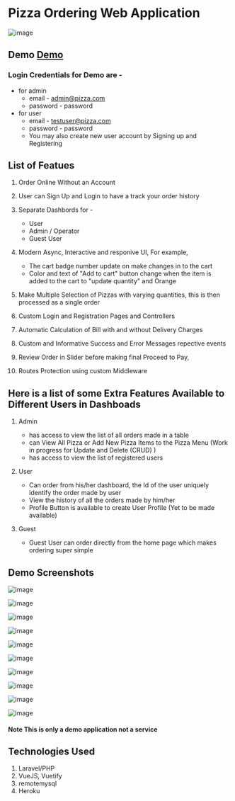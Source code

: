 # Pizza Ordering Web Application

![image](https://s3.amazonaws.com/poly-screenshots.angel.co/Project/55/1172484/fc9d84ec787a5a28f3dccd8773088ced-original.png)

## Demo [Demo](https://pizzalove.herokuapp.com)
### Login Credentials for Demo are - 
- for admin
    - email - admin@pizza.com
    - password - password
- for user
    - email - testuser@pizza.com
    - password - password
    - You may  also create new user account by Signing up and Registering
      
## List of Featues
1. Order Online Without an Account
2. User can Sign Up and Login to have a track your order history
3. Separate Dashbords for -
    * User 
    * Admin / Operator 
    * Guest User
  
4. Modern Async, Interactive and responive UI, For example, 
    - The cart badge number update on make changes in to the cart 
    - Color and text of "Add to cart" button change when the item is added to the cart to "update quantity" and Orange
5. Make Multiple Selection of Pizzas with varying quantities, this is then processed as a single order
6. Custom Login and Registration Pages and Controllers
7. Automatic Calculation of Bill with and without Delivery Charges
8. Custom and Informative Success and Error Messages repective events
9. Review Order in Slider before making final Proceed to Pay, 
10. Routes Protection using custom Middleware

## Here is a list of some Extra Features Available to Different Users in Dashboads

1.  Admin
    - has access to view the list of all orders made in a table
    - can View All Pizza or Add New Pizza Items to the Pizza Menu (Work in progress for Update and Delete (CRUD) )
    - has access to view the list of registered users

2.  User
    - Can order from his/her dashboard, the Id of the user uniquely identify the order made by user
    - View the history of all the orders made by him/her
    - Profile Button is available to create User Profile (Yet to be made available)
3. Guest
    - Guest User can order directly from the home page which makes ordering super simple

## Demo Screenshots

![image](https://s3.amazonaws.com/poly-screenshots.angel.co/Project/55/1172484/83a6e34418615ebb1eea16d32ebee61f-original.png)

![image](https://s3.amazonaws.com/poly-screenshots.angel.co/Project/55/1172484/429b69da912c00fa48b8e1a40059e6ab-original.png)


![image](https://s3.amazonaws.com/poly-screenshots.angel.co/Project/55/1172484/8e9b306304c7d781cc641c2059675f18-original.png)


![image](https://s3.amazonaws.com/poly-screenshots.angel.co/Project/55/1172484/f65705f1e54b7967507164b47aa0b0c9-original.png)


![image](https://s3.amazonaws.com/poly-screenshots.angel.co/Project/55/1172484/6f6bbc264b23a71633c9acfe91945144-original.png)


![image](https://s3.amazonaws.com/poly-screenshots.angel.co/Project/55/1172484/128dc6b31fc2037cebd9cd6b383a9281-original.png)


![image](https://s3.amazonaws.com/poly-screenshots.angel.co/Project/55/1172484/5c30a486a7c4da00a95bb88ceb520370-original.png)


![image](https://s3.amazonaws.com/poly-screenshots.angel.co/Project/55/1172484/4af04d83a8a11cfbb74f473b8ac96e66-original.png)


![image](https://s3.amazonaws.com/poly-screenshots.angel.co/Project/55/1172484/5da5a3cfeb735ba5e55f3fe93c8504bb-original.png)


![image](https://s3.amazonaws.com/poly-screenshots.angel.co/Project/55/1172484/0f2c2299dae21a11df5cb12def279e9c-original.png)


#### Note This is only a demo application not a service


## Technologies Used 
1. Laravel/PHP
2. VueJS, Vuetify
3. remotemysql
4. Heroku 







